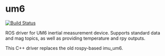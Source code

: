 um6
===

[![Build Status](https://travis-ci.org/clearpathrobotics/um6.png?branch=hydro-devel)](https://travis-ci.org/clearpathrobotics/um6)

ROS driver for UM6 inertial measurement device. Supports standard data and mag topics, as well as providing temperature and rpy outputs.

This C++ driver replaces the old rospy-based imu_um6.
